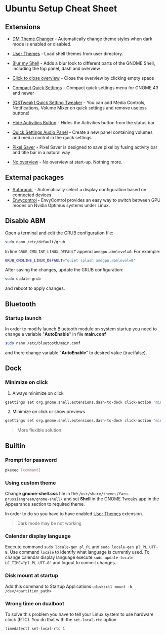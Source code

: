 # Ubuntu Setup Cheat Sheet
## Extensions
- [DM Theme Changer](https://extensions.gnome.org/extension/7379/dm-theme-changer/) - Automatically change theme styles when dark mode is enabled or disabled.
- [User Themes](https://extensions.gnome.org/extension/19/user-themes/) - Load shell themes from user directory.
- [Blur my Shell](https://extensions.gnome.org/extension/3193/blur-my-shell/) - Adds a blur look to different parts of the GNOME Shell, including the top panel, dash and overview

- [Click to close overview](https://extensions.gnome.org/extension/3826/click-to-close-overview/) - Close the overview by clicking empty space
- [Compact Quick Settings](https://extensions.gnome.org/extension/5527/compact-quick-settings/) - Compact quick settings menu for GNOME 43 and newer
- [[QSTweak] Quick Setting Tweaker](https://extensions.gnome.org/extension/5446/quick-settings-tweaker/) - You can add Media Controls, Notifications, Volume Mixer on quick settings and remove useless buttons!
- [Hide Activities Button](https://extensions.gnome.org/extension/744/hide-activities-button/) - Hides the Activities button from the status bar
- [Quick Settings Audio Panel](https://extensions.gnome.org/extension/5940/quick-settings-audio-panel/) - Create a new panel containing volumes and media control in the quick settings
- [Pixel Saver](https://extensions.gnome.org/extension/723/pixel-saver/) - Pixel Saver is designed to save pixel by fusing activity bar and title bar in a natural way
- [No overview](https://extensions.gnome.org/extension/4099/no-overview/) - No overview at start-up. Nothing more.

## External packages
- [Autorandr](https://github.com/phillipberndt/autorandr) - Automatically select a display configuration based on connected devices
- [Envycontrol](https://github.com/bayasdev/envycontrol) - EnvyControl provides an easy way to switch between GPU modes on Nvidia Optimus systems under Linux.

## Disable ABM

Open a terminal and edit the GRUB configuration file:
```sh
sudo nano /etc/default/grub
```
In line `GRUB_CMDLINE_LINUX_DEFAULT` append `amdgpu.abmlevel=0`. For example:
```sh
GRUB_CMDLINE_LINUX_DEFAULT="quiet splash amdgpu.abmlevel=0"
```
After saving the changes, update the GRUB configuration:
```sh
sudo update-grub
```
and reboot to apply changes.

## Bluetooth

### Startup launch

In order to modify launch Bluetooth module on system startup you need to change a variable "**AutoEnable**" in file **main.conf**

```sh
sudo nano /etc/bluetooth/main.conf
```

and there change variable "**AutoEnable**" to desired value (true/false).

## Dock

### Minimize on click

1. Always minimize on click
```sh
gsettings set org.gnome.shell.extensions.dash-to-dock click-action 'minimize'
```
2. Minimize on click or show previews
```sh
gsettings set org.gnome.shell.extensions.dash-to-dock click-action 'minimize-or-previews'
```

> More flexible solution

## Builtin

### Prompt for password

```sh
pkexec [command]
```

### Using custom theme

Change **gnome-shell.css** file in the `/usr/share/themes/Yaru-prussiangreen/gnome-shell/` and set **Shell** in the GNOME Tweaks app in the Appearance section to required theme. 

In order to do so you have to have enabled [User Themes](https://extensions.gnome.org/extension/19/user-themes/) extension.
> Dark mode may be not working

### Calendar display language

Execute command `sudo locale-gen pl_PL` and `sudo locale-gen pl_PL.UTF-8`. Use command `locale` to identify what language is currently used. To change calendar display language execute `sudo update-locale LC_TIME="pl_PL.UTF-8"` and logout to commit changes.

### Disk mount at startup

Add this command to Startup Applications `udisksctl mount -b /dev/<partition_path>`

### Wrong time on dualboot

To solve this problem you have to tell your Linux system to use hardware clock (RTC). You do that with the `set-local-rtc` option:
```sh
timedatectl set-local-rtc 1
```
